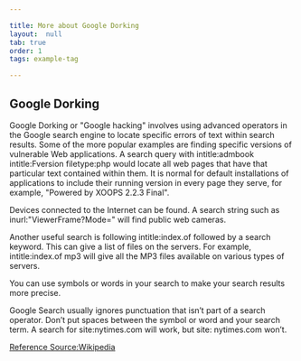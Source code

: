 ```yaml
---

title: More about Google Dorking
layout:  null
tab: true
order: 1
tags: example-tag

---
```


## Google Dorking

Google Dorking or "Google hacking" involves using advanced operators in the Google search engine to locate specific errors of text within search results. Some of the more popular examples are finding specific versions of vulnerable Web applications. A search query with intitle:admbook intitle:Fversion filetype:php would locate all web pages that have that particular text contained within them. It is normal for default installations of applications to include their running version in every page they serve, for example, "Powered by XOOPS 2.2.3 Final".

Devices connected to the Internet can be found. A search string such as inurl:"ViewerFrame?Mode=" will find public web cameras.

Another useful search is following intitle:index.of followed by a search keyword. This can give a list of files on the servers. For example, intitle:index.of mp3 will give all the MP3 files available on various types of servers.

You can use symbols or words in your search to make your search results more precise.

Google Search usually ignores punctuation that isn’t part of a search operator.
Don’t put spaces between the symbol or word and your search term. A search for site:nytimes.com will work, but site: nytimes.com won’t.

[Reference Source:Wikipedia](https://en.wikipedia.org/wiki/Google_hacking)

